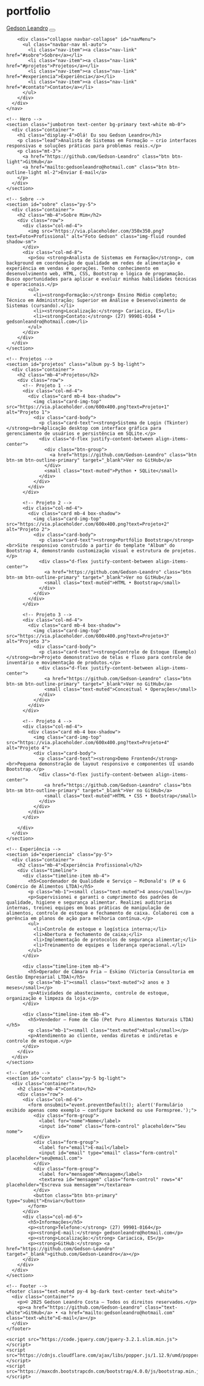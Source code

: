 # portfolio
<!doctype html>
<html lang="pt-br">
  <head>
    <meta charset="utf-8">
    <meta name="viewport" content="width=device-width, initial-scale=1, shrink-to-fit=no">
    <title>Gedson Leandro — Portfólio</title>
    <link rel="stylesheet" href="https://maxcdn.bootstrapcdn.com/bootstrap/4.0.0/css/bootstrap.min.css">
    <link href="https://fonts.googleapis.com/css2?family=Poppins:wght@300;400;600&display=swap" rel="stylesheet">
    <link rel="stylesheet" href="css/style.css">
  </head>
  <body>
    <!-- Navbar -->
    <nav class="navbar navbar-expand-lg navbar-dark bg-dark">
      <div class="container">
        <a class="navbar-brand" href="#">Gedson Leandro</a>
        <button class="navbar-toggler" type="button" data-toggle="collapse" data-target="#navMenu" aria-controls="navMenu" aria-expanded="false" aria-label="Alternar navegação">
          <span class="navbar-toggler-icon"></span>
        </button>

        <div class="collapse navbar-collapse" id="navMenu">
          <ul class="navbar-nav ml-auto">
            <li class="nav-item"><a class="nav-link" href="#sobre">Sobre</a></li>
            <li class="nav-item"><a class="nav-link" href="#projetos">Projetos</a></li>
            <li class="nav-item"><a class="nav-link" href="#experiencia">Experiência</a></li>
            <li class="nav-item"><a class="nav-link" href="#contato">Contato</a></li>
          </ul>
        </div>
      </div>
    </nav>

    <!-- Hero -->
    <section class="jumbotron text-center bg-primary text-white mb-0">
      <div class="container">
        <h1 class="display-4">Olá! Eu sou Gedson Leandro</h1>
        <p class="lead">Analista de Sistemas em Formação — crio interfaces responsivas e soluções práticas para problemas reais.</p>
        <p class="mt-3">
          <a href="https://github.com/Gedson-Leandro" class="btn btn-light">GitHub</a>
          <a href="mailto:gedsonleandro@hotmail.com" class="btn btn-outline-light ml-2">Enviar E-mail</a>
        </p>
      </div>
    </section>

    <!-- Sobre -->
    <section id="sobre" class="py-5">
      <div class="container">
        <h2 class="mb-4">Sobre Mim</h2>
        <div class="row">
          <div class="col-md-4">
            <img src="https://via.placeholder.com/350x350.png?text=Foto+Profissional" alt="Foto Gedson" class="img-fluid rounded shadow-sm">
          </div>
          <div class="col-md-8">
            <p>Sou <strong>Analista de Sistemas em Formação</strong>, com background em coordenação de qualidade em redes de alimentação e experiência em vendas e operações. Tenho conhecimento em desenvolvimento web, HTML, CSS, Bootstrap e lógica de programação. Busco oportunidades para aplicar e evoluir minhas habilidades técnicas e operacionais.</p>
            <ul>
              <li><strong>Formação:</strong> Ensino Médio completo; Técnico em Administração; Superior em Análise e Desenvolvimento de Sistemas (cursando).</li>
              <li><strong>Localização:</strong> Cariacica, ES</li>
              <li><strong>Contato:</strong> (27) 99901-0164 • gedsonleandro@hotmail.com</li>
            </ul>
          </div>
        </div>
      </div>
    </section>

    <!-- Projetos -->
    <section id="projetos" class="album py-5 bg-light">
      <div class="container">
        <h2 class="mb-4">Projetos</h2>
        <div class="row">
          <!-- Projeto 1 -->
          <div class="col-md-4">
            <div class="card mb-4 box-shadow">
              <img class="card-img-top" src="https://via.placeholder.com/600x400.png?text=Projeto+1" alt="Projeto 1">
              <div class="card-body">
                <p class="card-text"><strong>Sistema de Login (Tkinter)</strong><br>Aplicação desktop com interface gráfica para gerenciamento de usuários e persistência em SQLite.</p>
                <div class="d-flex justify-content-between align-items-center">
                  <div class="btn-group">
                    <a href="https://github.com/Gedson-Leandro" class="btn btn-sm btn-outline-primary" target="_blank">Ver no GitHub</a>
                  </div>
                  <small class="text-muted">Python • SQLite</small>
                </div>
              </div>
            </div>
          </div>

          <!-- Projeto 2 -->
          <div class="col-md-4">
            <div class="card mb-4 box-shadow">
              <img class="card-img-top" src="https://via.placeholder.com/600x400.png?text=Projeto+2" alt="Projeto 2">
              <div class="card-body">
                <p class="card-text"><strong>Portfólio Bootstrap</strong><br>Site responsivo construído a partir do template "Album" do Bootstrap 4, demonstrando customização visual e estrutura de projetos.</p>
                <div class="d-flex justify-content-between align-items-center">
                  <a href="https://github.com/Gedson-Leandro" class="btn btn-sm btn-outline-primary" target="_blank">Ver no GitHub</a>
                  <small class="text-muted">HTML • Bootstrap</small>
                </div>
              </div>
            </div>
          </div>

          <!-- Projeto 3 -->
          <div class="col-md-4">
            <div class="card mb-4 box-shadow">
              <img class="card-img-top" src="https://via.placeholder.com/600x400.png?text=Projeto+3" alt="Projeto 3">
              <div class="card-body">
                <p class="card-text"><strong>Controle de Estoque (Exemplo)</strong><br>Projeto demonstrativo de telas e fluxo para controle de inventário e movimentação de produtos.</p>
                <div class="d-flex justify-content-between align-items-center">
                  <a href="https://github.com/Gedson-Leandro" class="btn btn-sm btn-outline-primary" target="_blank">Ver no GitHub</a>
                  <small class="text-muted">Conceitual • Operações</small>
                </div>
              </div>
            </div>
          </div>

          <!-- Projeto 4 -->
          <div class="col-md-4">
            <div class="card mb-4 box-shadow">
              <img class="card-img-top" src="https://via.placeholder.com/600x400.png?text=Projeto+4" alt="Projeto 4">
              <div class="card-body">
                <p class="card-text"><strong>Demo Frontend</strong><br>Pequena demonstração de layout responsivo e componentes UI usando Bootstrap.</p>
                <div class="d-flex justify-content-between align-items-center">
                  <a href="https://github.com/Gedson-Leandro" class="btn btn-sm btn-outline-primary" target="_blank">Ver no GitHub</a>
                  <small class="text-muted">HTML • CSS • Bootstrap</small>
                </div>
              </div>
            </div>
          </div>

        </div>
      </div>
    </section>

    <!-- Experiência -->
    <section id="experiencia" class="py-5">
      <div class="container">
        <h2 class="mb-4">Experiência Profissional</h2>
        <div class="timeline">
          <div class="timeline-item mb-4">
            <h5>Coordenador de Qualidade e Serviço — McDonald's (P e G Comércio de Alimentos LTDA)</h5>
            <p class="mb-1"><small class="text-muted">4 anos</small></p>
            <p>Supervisionei e garanti o cumprimento dos padrões de qualidade, higiene e segurança alimentar. Realizei auditorias internas, treinei equipes em boas práticas de manipulação de alimentos, controle de estoque e fechamento de caixa. Colaborei com a gerência em planos de ação para melhoria contínua.</p>
            <ul>
              <li>Controle de estoque e logística interna;</li>
              <li>Abertura e fechamento de caixa;</li>
              <li>Implementação de protocolos de segurança alimentar;</li>
              <li>Treinamento de equipes e liderança operacional.</li>
            </ul>
          </div>

          <div class="timeline-item mb-4">
            <h5>Operador de Câmara Fria — Eskimo (Victoria Consultoria em Gestão Empresarial LTDA)</h5>
            <p class="mb-1"><small class="text-muted">2 anos e 3 meses</small></p>
            <p>Atividades de abastecimento, controle de estoque, organização e limpeza da loja.</p>
          </div>

          <div class="timeline-item mb-4">
            <h5>Vendedor — Fome de Cão (Pet Puro Alimentos Naturais LTDA)</h5>
            <p class="mb-1"><small class="text-muted">Atual</small></p>
            <p>Atendimento ao cliente, vendas diretas e indiretas e controle de estoque.</p>
          </div>
        </div>
      </div>
    </section>

    <!-- Contato -->
    <section id="contato" class="py-5 bg-light">
      <div class="container">
        <h2 class="mb-4">Contato</h2>
        <div class="row">
          <div class="col-md-6">
            <form onsubmit="event.preventDefault(); alert('Formulário exibido apenas como exemplo — configure backend ou use Formspree.');">
              <div class="form-group">
                <label for="nome">Nome</label>
                <input id="nome" class="form-control" placeholder="Seu nome">
              </div>
              <div class="form-group">
                <label for="email">E-mail</label>
                <input id="email" type="email" class="form-control" placeholder="seu@email.com">
              </div>
              <div class="form-group">
                <label for="mensagem">Mensagem</label>
                <textarea id="mensagem" class="form-control" rows="4" placeholder="Escreva sua mensagem"></textarea>
              </div>
              <button class="btn btn-primary" type="submit">Enviar</button>
            </form>
          </div>
          <div class="col-md-6">
            <h5>Informações</h5>
            <p><strong>Telefone:</strong> (27) 99901-0164</p>
            <p><strong>E-mail:</strong> gedsonleandro@hotmail.com</p>
            <p><strong>Localização:</strong> Cariacica, ES</p>
            <p><strong>GitHub:</strong> <a href="https://github.com/Gedson-Leandro" target="_blank">github.com/Gedson-Leandro</a></p>
          </div>
        </div>
      </div>
    </section>

    <!-- Footer -->
    <footer class="text-muted py-4 bg-dark text-center text-white">
      <div class="container">
        <p>© 2025 Gedson Leandro Costa — Todos os direitos reservados.</p>
        <p><a href="https://github.com/Gedson-Leandro" class="text-white">GitHub</a> • <a href="mailto:gedsonleandro@hotmail.com" class="text-white">E-mail</a></p>
      </div>
    </footer>

    <script src="https://code.jquery.com/jquery-3.2.1.slim.min.js"></script>
    <script src="https://cdnjs.cloudflare.com/ajax/libs/popper.js/1.12.9/umd/popper.min.js"></script>
    <script src="https://maxcdn.bootstrapcdn.com/bootstrap/4.0.0/js/bootstrap.min.js"></script>
  </body>
</html>

